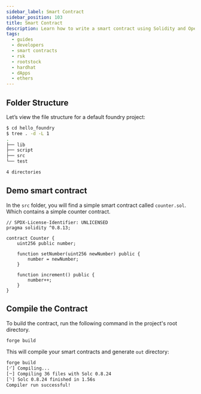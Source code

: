 ```yaml
---
sidebar_label: Smart Contract
sidebar_position: 103
title: Smart Contract
description: Learn how to write a smart contract using Solidity and OpenZeppellin
tags:
  - guides
  - developers
  - smart contracts
  - rsk
  - rootstock
  - hardhat
  - dApps
  - ethers
---
```


## Folder Structure

Let’s view the file structure for a default foundry project:

```bash
$ cd hello_foundry
$ tree . -d -L 1
.
├── lib
├── script
├── src
└── test

4 directories
```

## Demo smart contract

In the `src` folder, you will find a simple smart contract called `counter.sol`. Which contains a simple counter contract.

```solidity
// SPDX-License-Identifier: UNLICENSED
pragma solidity ^0.8.13;

contract Counter {
    uint256 public number;

    function setNumber(uint256 newNumber) public {
        number = newNumber;
    }

    function increment() public {
        number++;
    }
}
```

## Compile the Contract

To build the contract, run the following command in the project's root directory.

```bash
forge build
```

This will compile your smart contracts and generate `out` directory:

```bash
forge build
[⠊] Compiling...
[⠒] Compiling 36 files with Solc 0.8.24
[⠑] Solc 0.8.24 finished in 1.56s
Compiler run successful!
```

